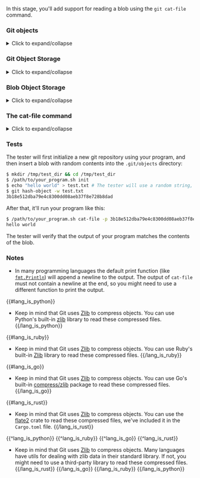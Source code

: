 In this stage, you'll add support for reading a blob using the `git cat-file` command.

### Git objects

<details>
  <summary>Click to expand/collapse</summary>

  In this challenge, we'll deal with three [Git
  objects](https://git-scm.com/book/en/v2/Git-Internals-Git-Objects):

  - Blobs (**This stage**)
    - These are used to store file data.
    - Blobs only store the contents of a file, not its name or permissions.
  - Trees (Future stages)
    - These are used to store directory structures.
    - The information stored can include things like what files/directories are in a tree, their names and permissions.
  - Commits (Future stages)
    - These are used to store commit data.
    - The information stored can include things like the commit message, author, committer, parent commit(s) and more.


  All Git objects are identifiable by a 40-character SHA-1 hash, also known as the "object hash".

  Here's an example of an object hash: `e88f7a929cd70b0274c4ea33b209c97fa845fdbc`.
</details>

### Git Object Storage

<details>
  <summary>Click to expand/collapse</summary>

  Git objects are stored in the `.git/objects` directory. The path to an object is derived from its hash.

  The path for the object with the hash `e88f7a929cd70b0274c4ea33b209c97fa845fdbc` would be:

  ```bash
  .git/objects/e8/8f7a929cd70b0274c4ea33b209c97fa845fdbc
  ```

  You'll see that the file isn't placed directly in the `.git/objects` directory. Instead, it's placed in a directory named with the
  first two characters of the object's hash. The remaining 38 characters are used as the file name.

  Each Git object has its own format for storage. We'll look at how Blobs are stored in this stage, and we'll cover
  other objects in future stages.
</details>

### Blob Object Storage

<details>
  <summary>Click to expand/collapse</summary>

  Each Git Blob is stored as a separate file in the `.git/objects` directory. The file contains a header and the contents of
  the blob object, compressed using Zlib.

  The format of a blob object file looks like this (after Zlib decompression):

  ```
  blob <size>\0<content>
  ```

  - `<size>` is the size of the content (in bytes)
  - `\0` is a null byte
  - `<content>` is the actual content of the file

  For example, if the contents of a file are `hello world`, the blob object file would look like this (after Zlib decompression):

  ```
  blob 11\0hello world
  ```
</details>

### The cat-file command

<details>
  <summary>Click to expand/collapse</summary>

  In this stage, you'll read a blob from a git repository by reading its contents from the `.git/objects` directory.

  You'll do this using the first of multiple ["plumbing" commands](https://git-scm.com/book/en/v2/Git-Internals-Plumbing-and-Porcelain)
  we'll encounter in this challenge: [`git cat-file`](https://git-scm.com/docs/git-cat-file).

  `git cat-file` is used to view the type of an object, its size, and its content. Example usage:

  ```bash
  $ git cat-file -p <blob_sha>
  hello world # This is the contents of the blob
  ```

  To implement this, you'll need to:

  - Read the contents of the blob object file from the `.git/objects` directory
  - Decompress the contents using Zlib
  - Extract the actual "content" from the decompressed data
  - Print the content to stdout

</details>

### Tests

The tester will first initialize a new git repository using your program, and then insert a blob with random contents into the `.git/objects` directory:

```bash
$ mkdir /tmp/test_dir && cd /tmp/test_dir
$ /path/to/your_program.sh init
$ echo "hello world" > test.txt # The tester will use a random string, not "hello world"
$ git hash-object -w test.txt
3b18e512dba79e4c8300dd08aeb37f8e728b8dad
```

After that, it'll run your program like this:

```bash
$ /path/to/your_program.sh cat-file -p 3b18e512dba79e4c8300dd08aeb37f8e728b8dad
hello world
```

The tester will verify that the output of your program matches the contents of the blob.

### Notes

- In many programming languages the default print function (like [`fmt.Println`](https://pkg.go.dev/fmt#example-Println))
  will append a newline to the output. The output of `cat-file` must not contain a
  newline at the end, so you might need to use a different function to print the output.

{{#lang_is_python}}
- Keep in mind that Git uses [Zlib](https://en.wikipedia.org/wiki/Zlib) to
  compress objects. You can use Python's built-in
  [zlib](https://docs.python.org/3/library/zlib.html) library to read these
  compressed files.
{{/lang_is_python}}

{{#lang_is_ruby}}
- Keep in mind that Git uses [Zlib](https://en.wikipedia.org/wiki/Zlib) to
  compress objects. You can use Ruby's built-in
  [Zlib](https://ruby-doc.org/stdlib-2.7.0/libdoc/zlib/rdoc/Zlib.html)
  library to read these compressed files.
{{/lang_is_ruby}}

{{#lang_is_go}}
- Keep in mind that Git uses [Zlib](https://en.wikipedia.org/wiki/Zlib) to
  compress objects. You can use Go's built-in
  [compress/zlib](https://golang.org/pkg/compress/zlib/) package to read
 these compressed files.
{{/lang_is_go}}

{{#lang_is_rust}}
- Keep in mind that Git uses [Zlib](https://en.wikipedia.org/wiki/Zlib) to
  compress objects. You can use the
  [flate2](https://crates.io/crates/flate2) crate to read these compressed
  files, we've included it in the `Cargo.toml` file.
{{/lang_is_rust}}

{{^lang_is_python}}
{{^lang_is_ruby}}
{{^lang_is_go}}
{{^lang_is_rust}}
- Keep in mind that Git uses [Zlib](https://en.wikipedia.org/wiki/Zlib) to
  compress objects. Many languages have utils for dealing with zlib data in their standard library. If not,
  you might need to use a third-party library to read these compressed files.
{{/lang_is_rust}}
{{/lang_is_go}}
{{/lang_is_ruby}}
{{/lang_is_python}}